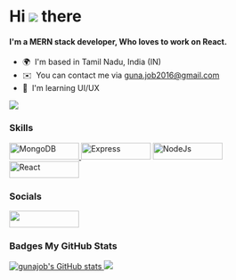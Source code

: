 # Hi ![](https://user-images.githubusercontent.com/18350557/176309783-0785949b-9127-417c-8b55-ab5a4333674e.gif) there

#### I'm a MERN stack developer, Who loves to work on React.

- 🌍  I'm based in Tamil Nadu, India (IN)
- ✉️  You can contact me via [guna.job2016@gmail.com](mailto:guna.job2016@gmail.com)
- 🧠  I'm learning UI/UX

<a href="https://www.github.com/gunajob" target="_blank" rel="noreferrer">
    <img src="https://img.shields.io/github/followers/gunajob?logo=github&style=for-the-badge&color=facc15&labelColor=ffffff" />
</a>

### Skills

<p align="left">
    <a href="https://www.mongodb.com/" target="_blank" rel="noreferrer"><img src="https://img.shields.io/badge/Code-MongoDB-informational?style=for-the-badge&logo=MongoDB&logoColor=white&color=479b3e" width="125" height="30" alt="MongoDB" />
    <a href="https://expressjs.com/" target="_blank" rel="noreferrer"><img src="https://img.shields.io/badge/Code-Express-informational?style=for-the-badge&logo=Express&logoColor=white&color=383838" width="125" height="30" alt="Express" /></a>
    <a href="https://reactjs.org/" target="_blank" rel="noreferrer"><img src="https://img.shields.io/badge/Code-Node-informational?style=for-the-badge&logo=NodeJs&logoColor=white&color=87bf00" width="125" height="30" alt="NodeJs" /></a>
    <a href="https://nodejs.org/en/" target="_blank" rel="noreferrer"><img src="https://img.shields.io/badge/Code-React-informational?style=for-the-badge&logo=React&logoColor=white&color=63d9f4" width="125" height="30" alt="React" /></a>
</p>

### Socials

<p align="left">
    <a href="https://www.github.com/gunajob" target="_blank" rel="noreferrer">
        <img src="https://img.shields.io/badge/Code-Github-informational?style=for-the-badge&logo=Github&logoColor=white&color=444444" width="125" height="30" />
    </a>
</p>
    
### Badges <b>My GitHub Stats</b>

<a href="http://www.github.com/gunajob">
    <img src="https://github-readme-stats.vercel.app/api?username=gunajob&show_icons=true&hide=&count_private=true&title_color=ffffff&text_color=c9cacc&icon_color=4AB097&bg_color=1A2B34&hide_border=true&show_icons=true" alt="gunajob's GitHub stats" />
</a>
<a href="http://www.github.com/gunajob">
    <img
src="https://github-readme-streak-stats.herokuapp.com/?user=gunajob&stroke=c9cacc&background=1A2B34&ring=c9cacc&fire=fff501&currStreakNum=4AB097&currStreakLabel=4AB097&sideNums=c9cacc&sideLabels=4AB097&dates=c9cacc&hide_border=true" />
</a>
